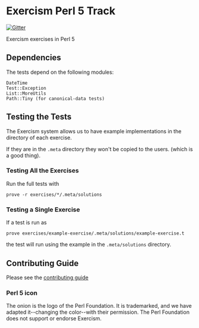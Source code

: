 # Exercism Perl 5 Track

[![Gitter](https://badges.gitter.im/exercism/xperl.svg)](https://gitter.im/exercism/perl?utm_source=badge&utm_medium=badge&utm_campaign=pr-badge)

Exercism exercises in Perl 5

## Dependencies

The tests depend on the following modules:

    DateTime
    Test::Exception
    List::MoreUtils
    Path::Tiny (for canonical-data tests)

## Testing the Tests

The Exercism system allows us to have example implementations in the directory
of each exercise.

If they are in the `.meta` directory they won't be copied to the users. (which is a good thing).

### Testing All the Exercises

Run the full tests with

    prove -r exercises/*/.meta/solutions

### Testing a Single Exercise

If a test is run as

    prove exercises/example-exercise/.meta/solutions/example-exercise.t

the test will run using the example in the `.meta/solutions` directory.

## Contributing Guide

Please see the [contributing guide](https://github.com/exercism/docs/blob/master/contributing-to-language-tracks/README.md)

### Perl 5 icon

The onion is the logo of the Perl Foundation.
It is trademarked, and we have adapted it--changing the color--with their permission.
The Perl Foundation does not support or endorse Exercism.
